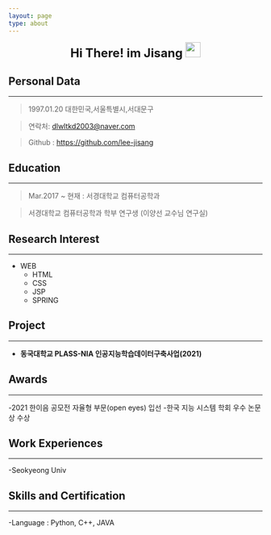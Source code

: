 ```yaml
---
layout: page
type: about
---
```



<center>
<span style=
"font-size:170%;
font-weight:bold">
Hi There! im Jisang <img width="30px" src="https://media.tenor.com/images/3b388fe03da271d2674faf85eb7c3fcd/tenor.gif" />
</span>
</center>

## Personal Data
---
> 1997.01.20 대한민국,서울특별시,서대문구

> 연락처: dlwltkd2003@naver.com

> Github : <a href="https://github.com/lee-jisang">https://github.com/lee-jisang</a>


## Education
---
> Mar.2017 ~ 현재 : 서경대학교 컴퓨터공학과

> 서경대학교 컴퓨터공학과 학부 연구생 (이양선 교수님 연구실)


## Research Interest
---

* WEB
    + HTML
    + CSS
    + JSP
    + SPRING

## Project
---

* **동국대학교 PLASS-NIA 인공지능학습데이터구축사업(2021)**

## Awards
---
-2021 한이음 공모전 자율형 부문(open eyes) 입선
-한국 지능 시스템 학회 우수 논문상 수상

## Work Experiences
---
-Seokyeong Univ

## Skills and Certification
---
-Language : Python, C++, JAVA




